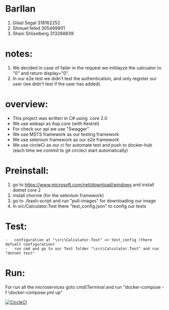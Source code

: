# BarIlan

1. Gilad Segal 318162252
2. Shmuel feled 305469801
3. Shani Shliselberg 313288839



# notes:

1. We decided in case of failer in the request we initilayze the calcuator to "0" and return display="0".
2. In our e2e test we didn't test the authentication, and only register our user (we didn't test if the user has added).

# overview:

* This project was written in C# using .core 2.0
* We use webapi as Asp.core (with Kestrel)
* For check our api we use "Swagger"
* We use MSTS framework as our testing framework
* We use selenium framework as our e2e framework
* We use circleCi as our ci for automate test and push to docker-hub (each time we commit to git circleci start automatically)

# Preinstall:
1) go to https://www.microsoft.com/net/download/windows and install dotnet core 2
2) install chorme (for the selenium framework)
3) go to ./bash-script and run "pull-images" for downloading our image
4) In src/Calculator.Test there "test_config.json" to config our tests

# Test:
	-	configuration at "\src\Calculator.Test" => test_config (there defualt configuration)
	-	run cmd and go to our Test folder "\src\Calculator.Test" and run "dotnet test"
	
# Run:

For run all the microservices goto cmd\Terminal and run "docker-compose -f \docker-compose.yml up"

[![CircleCI](https://circleci.com/gh/gilads12/BarIlan/tree/master.svg?style=svg)](https://circleci.com/gh/gilads12/BarIlan/tree/master)